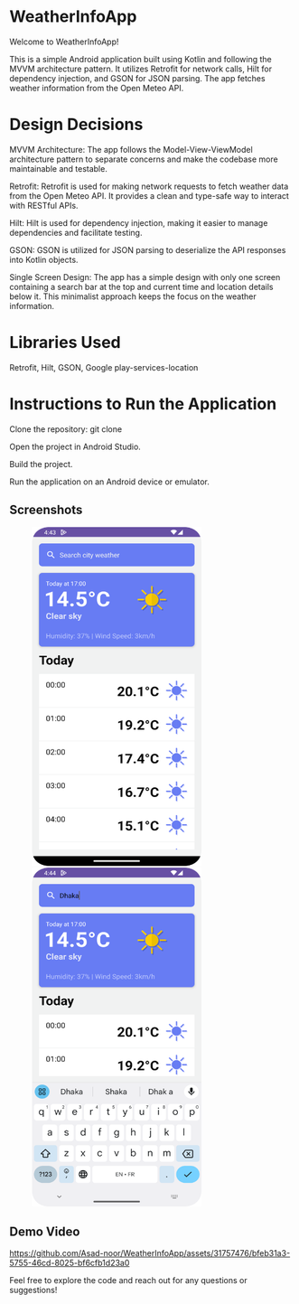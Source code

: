 # WeatherInfoApp
Welcome to WeatherInfoApp! 

This is a simple Android application built using Kotlin and following the MVVM architecture pattern. It utilizes Retrofit for network calls, Hilt for dependency injection, and GSON for JSON parsing. The app fetches weather information from the Open Meteo API.

# Design Decisions
MVVM Architecture: The app follows the Model-View-ViewModel architecture pattern to separate concerns and make the codebase more maintainable and testable.

Retrofit: Retrofit is used for making network requests to fetch weather data from the Open Meteo API. It provides a clean and type-safe way to interact with RESTful APIs.

Hilt: Hilt is used for dependency injection, making it easier to manage dependencies and facilitate testing.

GSON: GSON is utilized for JSON parsing to deserialize the API responses into Kotlin objects.

Single Screen Design: The app has a simple design with only one screen containing a search bar at the top and current time and location details below it. This minimalist approach keeps the focus on the weather information.

# Libraries Used
Retrofit,
Hilt,
GSON, Google play-services-location

# Instructions to Run the Application
Clone the repository: git clone <repository-url>

Open the project in Android Studio.

Build the project.

Run the application on an Android device or emulator.

## Screenshots
<img src="https://github.com/Asad-noor/WeatherInfoApp/blob/master/Screenshots/weather_app_screen_1.png" height="600" width="300" hspace="40">
<img src="https://github.com/Asad-noor/WeatherInfoApp/blob/master/Screenshots/weather_app_screen_2.png" height="600" width="300" hspace="40">

## Demo Video
https://github.com/Asad-noor/WeatherInfoApp/assets/31757476/bfeb31a3-5755-46cd-8025-bf6cfb1d23a0



Feel free to explore the code and reach out for any questions or suggestions!
